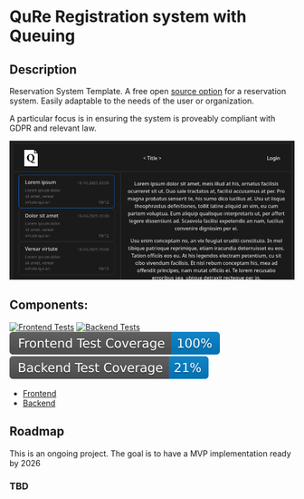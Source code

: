 # QuRe Registration system with Queuing

## Description

Reservation System Template. A free open [source option](LICENSE) for a reservation system. Easily adaptable to the needs of the user or organization.

A particular focus is in ensuring the system is proveably compliant with GDPR and relevant law.

![screenshot](images/Screenshot.png)

## Components:

[![Frontend Tests](https://github.com/JValtteri/qure/actions/workflows/frontend-tests.yml/badge.svg)](https://github.com/JValtteri/qure/actions/workflows/frontend-tests.yml)
[![Backend Tests](https://github.com/JValtteri/qure/actions/workflows/backend-tests.yml/badge.svg)](https://github.com/JValtteri/qure/actions/workflows/backend-tests.yml)
![Frontend Coverage](https://github.com/JValtteri/qure/blob/badges/.badges/main/frontend-coverage-badge.svg)
![Backend Coverage](https://github.com/JValtteri/qure/blob/badges/.badges/main/backend-coverage-badge.svg)

- [Frontend](client/README.md)
- [Backend](server/README.md)

## Roadmap
This is an ongoing project. The goal is to have a MVP implementation ready by 2026

### TBD


